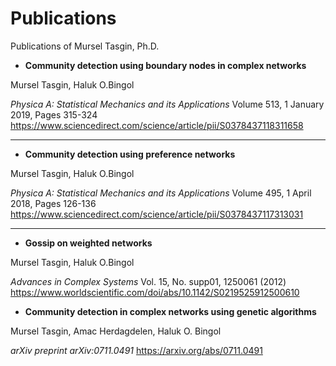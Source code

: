 # Publications
Publications of Mursel Tasgin, Ph.D.


- **Community detection using boundary nodes in complex networks**

Mursel Tasgin, Haluk O.Bingol

*Physica A: Statistical Mechanics and its Applications*
Volume 513, 1 January 2019, Pages 315-324
https://www.sciencedirect.com/science/article/pii/S0378437118311658

___

- **Community detection using preference networks**

Mursel Tasgin, Haluk O.Bingol

*Physica A: Statistical Mechanics and its Applications*
Volume 495, 1 April 2018, Pages 126-136
https://www.sciencedirect.com/science/article/pii/S0378437117313031

___

- **Gossip on weighted networks**

Mursel Tasgin, Haluk O.Bingol

*Advances in Complex Systems*
Vol. 15, No. supp01, 1250061 (2012)
https://www.worldscientific.com/doi/abs/10.1142/S0219525912500610




- **Community detection in complex networks using genetic algorithms**

Mursel Tasgin, Amac Herdagdelen, Haluk O. Bingol

*arXiv preprint arXiv:0711.0491*
https://arxiv.org/abs/0711.0491

